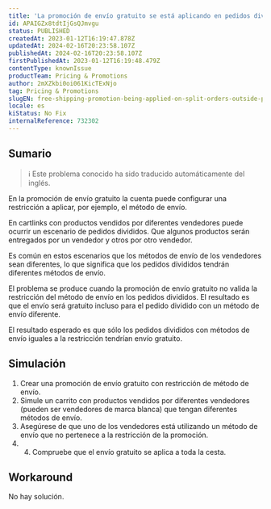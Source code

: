 ```yaml
---
title: 'La promoción de envío gratuito se está aplicando en pedidos divididos fuera de la restricción de la promoción'
id: APAIGZx8tdtIjGsQJmvgu
status: PUBLISHED
createdAt: 2023-01-12T16:19:47.878Z
updatedAt: 2024-02-16T20:23:58.107Z
publishedAt: 2024-02-16T20:23:58.107Z
firstPublishedAt: 2023-01-12T16:19:48.479Z
contentType: knownIssue
productTeam: Pricing & Promotions
author: 2mXZkbi0oi061KicTExNjo
tag: Pricing & Promotions
slugEN: free-shipping-promotion-being-applied-on-split-orders-outside-promotion-restriction
locale: es
kiStatus: No Fix
internalReference: 732302
---
```


## Sumario

>ℹ️ Este problema conocido ha sido traducido automáticamente del inglés.



En la promoción de envío gratuito la cuenta puede configurar una restricción a aplicar, por ejemplo, el método de envío.

En cartlinks con productos vendidos por diferentes vendedores puede ocurrir un escenario de pedidos divididos. Que algunos productos serán entregados por un vendedor y otros por otro vendedor.

Es común en estos escenarios que los métodos de envío de los vendedores sean diferentes, lo que significa que los pedidos divididos tendrán diferentes métodos de envío.

El problema se produce cuando la promoción de envío gratuito no valida la restricción del método de envío en los pedidos divididos. El resultado es que el envío será gratuito incluso para el pedido dividido con un método de envío diferente.

El resultado esperado es que sólo los pedidos divididos con métodos de envío iguales a la restricción tendrían envío gratuito.



## Simulación



1. Crear una promoción de envío gratuito con restricción de método de envío.
2. Simule un carrito con productos vendidos por diferentes vendedores (pueden ser vendedores de marca blanca) que tengan diferentes métodos de envío.
3. Asegúrese de que uno de los vendedores está utilizando un método de envío que no pertenece a la restricción de la promoción.
4. 4. Compruebe que el envío gratuito se aplica a toda la cesta.



## Workaround


No hay solución.

